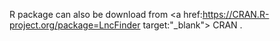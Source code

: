 R package can also be download from <a href:https://CRAN.R-project.org/package=LncFinder target:"_blank"> CRAN </a>.
